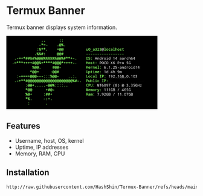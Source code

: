 # Termux Banner

Termux banner displays system information.

<img src="./img/banner.png" alt="Banner" width="400px">


## Features
- Username, host, OS, kernel
- Uptime, IP addresses
- Memory, RAM, CPU

## Installation

   ```bash
   http://raw.githubusercontent.com/HashShin/Termux-Banner/refs/heads/main/setup.sh
   ```
